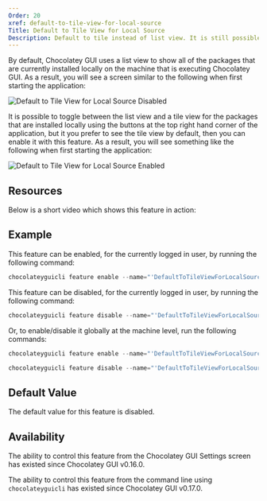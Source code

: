```yaml
---
Order: 20
xref: default-to-tile-view-for-local-source
Title: Default to Tile View for Local Source
Description: Default to tile instead of list view. It is still possible to switch during use.
---
```


By default, Chocolatey GUI uses a list view to show all of the packages that are currently installed locally on the
machine that is executing Chocolatey GUI.  As a result, you will see a screen similar to the following when first
starting the application:

![Default to Tile View for Local Source Disabled](/assets/images/chocolatey-gui/feature_default_tile_view_local_disabled.png "Default to Tile View for Local Source Disabled")

It is possible to toggle between the list view and a tile view for the packages that are installed locally using the
buttons at the top right hand corner of the application, but it you prefer to see the tile view by default, then you
can enable it with this feature.  As a result, you will see something like the following when first starting the
application:

![Default to Tile View for Local Source Enabled](/assets/images/chocolatey-gui/feature_default_tile_view_local_enabled.png "Default to Tile View for Local Source Enabled")

## Resources

Below is a short video which shows this feature in action:

## Example

This feature can be enabled, for the currently logged in user, by running the following command:

```powershell
chocolateyguicli feature enable --name="'DefaultToTileViewForLocalSource'"
```

This feature can be disabled, for the currently logged in user, by running the following command:

```powershell
chocolateyguicli feature disable --name="'DefaultToTileViewForLocalSource'"
```

Or, to enable/disable it globally at the machine level, run the following commands:

```powershell
chocolateyguicli feature enable --name="'DefaultToTileViewForLocalSource'" --global

chocolateyguicli feature disable --name="'DefaultToTileViewForLocalSource'" --global
```

## Default Value

The default value for this feature is disabled.

## Availability

The ability to control this feature from the Chocolatey GUI Settings screen has existed since Chocolatey GUI v0.16.0.

The ability to control this feature from the command line using `chocolateyguicli` has existed since Chocolatey GUI
v0.17.0.
